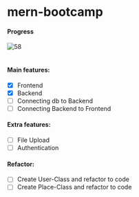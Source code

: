# mern-bootcamp

#### Progress<br>

![58](https://progress-bar.dev/58/)
<br>
<br>

#### Main features:

- [x] Frontend
- [x] Backend
- [ ] Connecting db to Backend
- [ ] Connecting Backend to Frontend

#### Extra features:

- [ ] File Upload
- [ ] Authentication

#### Refactor:
- [ ] Create User-Class and refactor to code
- [ ] Create Place-Class and refactor to code
